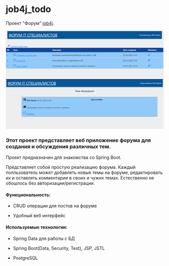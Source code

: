 # job4j_todo
Проект "Форум" [job4j](https://job4j.ru/).

![forum_1](images/index.png)
![forum_2](images/post.png)


### Этот проект представляет веб приложение форума для создания и обсуждения различных тем.
Проект предназначен для знакомства со Spring Boot.

Представляет собой простую реализацию форума. Каждый полльзователь может добавлять новые темы на форуме,
редактировать их и оставлять комментарии в своих и чужих темах. Естественно не обошлось без авторизации/регистрации.

#### Функциональность:

- CRUD операции для постов на форуме

- Удобный веб интерфейс

#### Используемые технологии:

- Spring Data для работы с БД

- Spring Boot(Data, Security, Test), JSP, JSTL

- PostgreSQL